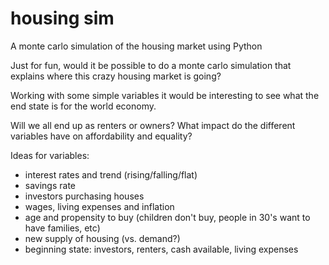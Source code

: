 # housing sim
A monte carlo simulation of the housing market using Python

Just for fun, would it be possible to do a monte carlo simulation that explains where this crazy housing market is going?

Working with some simple variables it would be interesting to see what the end state is for the world economy. 

Will we all end up as renters or owners? What impact do the different variables have on affordability and equality?

Ideas for variables:
- interest rates and trend (rising/falling/flat)
- savings rate
- investors purchasing houses
- wages, living expenses and inflation
- age and propensity to buy (children don't buy, people in 30's want to have families, etc)
- new supply of housing (vs. demand?)
- beginning state: investors, renters, cash available, living expenses


